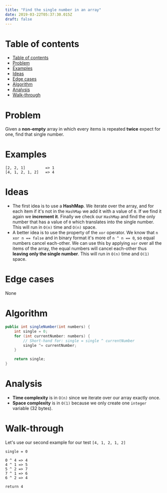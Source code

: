 ```yaml
---
title: "Find the single number in an array"
date: 2019-03-22T05:37:30.015Z
draft: false
---
```


# Table of contents

- [Table of contents](#table-of-contents)
- [Problem](#problem)
- [Examples](#examples)
- [Ideas](#ideas)
- [Edge cases](#edge-cases)
- [Algorithm](#algorithm)
- [Analysis](#analysis)
- [Walk-through](#walk-through)

# Problem

Given a **non-empty** array in which every items is repeated **twice** expect for one, find that single number.

# Examples

```text
[2, 2, 1]         => 1
[4, 1, 2, 1, 2]   => 4
```

# Ideas

- The first idea is to use a **HashMap**. We iterate over the array, and for each item if it's not in the `HashMap` we add it with a value of `0`. If we find it again we **increment it**. Finally we check our `HashMap` and find the only number that has a value of `0` which translates into the single number. This will run in `O(n)` time and `O(n)` space.
- A better idea is to use the property of the `xor` operator. We know that `n xor n == false` and in binary format it's more of `n ^ n == 0`, so equal numbers cancel each-other. We can use this by applying `xor` over all the items of the array, the equal numbers will cancel each-other thus **leaving only the single number**. This will run in `O(n)` time and `O(1)` space.

# Edge cases

None

# Algorithm

```java
public int singleNumber(int numbers) {
    int single = 0;
    for (int currentNumber: numbers) {
        // Short-hand for: single = single ^ currentNumber
        single ^= currentNumber;
    }

    return single;
}
```

# Analysis

- **Time complexity** is in `O(n)` since we iterate over our array exactly once.
- **Space complexity** is in `O(1)` because we only create one `integer` variable (32 bytes).

# Walk-through

Let's use our second example for our test `[4, 1, 2, 1, 2]`

```text
single = 0

0 ^ 4 => 4
4 ^ 1 => 5
5 ^ 2 => 7
7 ^ 1 => 6
6 ^ 2 => 4

return 4
```
